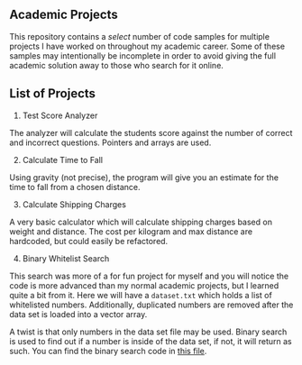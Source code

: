 ## Academic Projects

This repository contains a *select* number of code samples for multiple projects I have worked on throughout my academic career. Some of these samples may intentionally be incomplete in order to avoid giving the full academic solution away to those who search for it online.

## List of Projects

1. Test Score Analyzer

The analyzer will calculate the students score against the number of correct and incorrect questions. Pointers and arrays are used.

2. Calculate Time to Fall

Using gravity (not precise), the program will give you an estimate for the time to fall from a chosen distance.

3. Calculate Shipping Charges

A very basic calculator which will calculate shipping charges based on weight and distance. The cost per kilogram and max distance are hardcoded, but could easily be refactored.

4. Binary Whitelist Search

This search was more of a for fun project for myself and you will notice the code is more advanced than my normal academic projects, but I learned quite a bit from it. Here we will have a `dataset.txt` which holds a list of whitelisted numbers. Additionally, duplicated numbers are removed after the data set is loaded into a vector array.  

A twist is that only numbers in the data set file may be used. Binary search is used to find out if a number is inside of the data set, if not, it will return as such. You can find the binary search code in [this file](Binary%20Whitelist%20Search/WhitelistBinary/BinarySearch.h).
